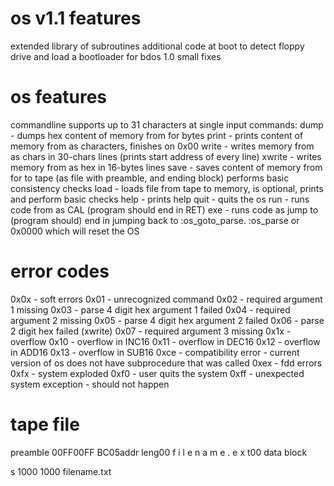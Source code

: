 # os v1.1 features
extended library of subroutines
additional code at boot to detect floppy drive and load a bootloader for bdos 1.0
small fixes

# os features
commandline supports up to 31 characters at single input
commands:
dump <addr> <len> - dumps hex content of memory from <addr> for <len> bytes
print <addr>       - prints content of memory from <addr> as characters, finishes on 0x00
write <addr>       - writes memory from <addr> as chars in 30-chars lines (prints start address of every line)
xwrite <addr>      - writes memory from <addr> as hex in 16-bytes lines
save <addr> <len> <fname> - saves content of memory from <addr> for <len> to tape (as file with preamble, and ending block) performs basic consistency checks
load <addr>       - loads file from tape to memory, <addr> is optional, prints and perform basic checks
help              - prints help
quit              - quits the os
run <addr>       - runs code from <addr> as CAL (program should end in RET)
exe <addr>       - runs code as jump to <addr> (program should) end in jumping back to :os_goto_parse. :os_parse or 0x0000
which will reset the OS

# error codes
0x0x - soft errors
    0x01 - unrecognized command
    0x02 - required argument 1 missing
    0x03 - parse 4 digit hex argument 1 failed
    0x04 - required argument 2 missing
    0x05 - parse 4 digit hex argument 2 failed
    0x06 - parse 2 digit hex failed (xwrite)
    0x07 - required argument 3 missing
0x1x - overflow
    0x10 - overflow in INC16
    0x11 - overflow in DEC16
    0x12 - overflow in ADD16
    0x13 - overflow in SUB16
0xce - compatibility error - current version of os does not have subprocedure that was called
0xex - fdd errors
0xfx - system exploded
    0xf0 - user quits the system
    0xff - unexpected system exception - should not happen

# tape file
preamble
00FF00FF
BC05addr
leng00 f
 i l e n
 a m e .
 e x t00
data block

s 1000 1000 filename.txt